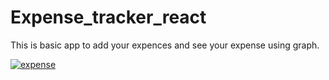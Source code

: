 # Expense_tracker_react

This is basic app to add your expences and see your expense using graph.

<a href="https://ibb.co/hXrFvjL"><img src="https://i.ibb.co/gvQZCpm/expense.png" alt="expense" border="0"></a>
